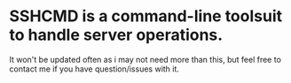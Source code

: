 # SSHCMD is a command-line toolsuit to handle server operations.
It won't be updated often as i may not need more than this, but feel free to contact me if you have question/issues with it.
